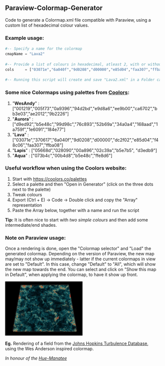 ## Paraview-Colormap-Generator
Code to generate a Colormap.xml file compatible with Paraview, using a custom list of hexadecimal colour values. 

### Example usage:

```python
#-- Specify a name for the colormap
cmapName = "Lava2" 

#-- Provide a list of colours in hexadecimal, atleast 2, with or without the leading "#" (made consistent later)
cols	 = ["03071e","6a040f","9d0208","d00000","e85d04","faa307","ffba08","fde7ae"]

#-- Running this script will create and save "Lava2.xml" in a Folder called "Colormaps"
```

### Some nice Colormaps using palettes from [Coolors](https://coolors.co/):

1. "**WesAndy**" : ["001219","005f73","0a9396","94d2bd","e9d8a6","ee9b00","ca6702","bb3e03","ae2012","9b2226"]
2. "**Aurora**" : ["d9ed92","b5e48c","99d98c","76c893","52b69a","34a0a4","168aad","1a759f","1e6091","184e77"]
3. "**Lava**" :  ["03071e","370617","6a040f","9d0208","d00000","dc2f02","e85d04","f48c06","faa307","ffba08"]
4. "**Lapis**" : ["05668d","028090","00a896","02c39a","b5e7b5", "d3edb9"]
5. "**Aqua**" : ["073b4c","00b4d8","b5e48c","ffe8d6"]

### Useful workflow when using the Coolors website:
1. Start with https://coolors.co/palettes
2. Select a palette and then "Open in Generator" (click on the three dots next to the palette)
3. Tweak colours
4. Export (Ctrl + E) -> Code -> Double click and copy the "Array" representation
5. Paste the Array below, together with a name and run the script

**Tip:** It is often nice to start with *two simple colours* and then add some intermediate/end shades. 

###  Note on Paraview usage:
Once a rendering is done, open the "Colormap selector" and "Load" the generated colormap. Depending on the version of Paraview, the new map may/may not show up immediately - latter if the current colormaps in view are set to "Default". In this case, change "Default" to "All", which will show the new map towards the end. You can select and click on "Show this map in Default", when applying the colormap, to have it show up front.

<img src="sample.png" width=50% height=50%>

**Eg.** Rendering of a field from the [Johns Hopkins Turbulence Database](http://turbulence.pha.jhu.edu/), using the Wes Anderson inspired colormap.

*In honour of the [Hue-Manatee](https://tenor.com/view/manatee-rainbow-nature-joke-funny-gif-5660562)*

